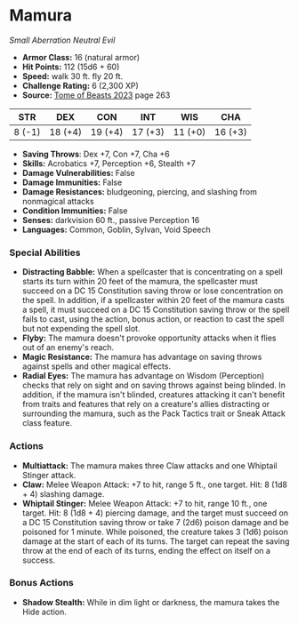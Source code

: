 # Mamura

*Small* *Aberration* *Neutral Evil*

- **Armor Class:** 16 (natural armor)
- **Hit Points:** 112 (15d6 + 60)
- **Speed:** walk 30 ft. fly 20 ft.
- **Challenge Rating:** 6 (2,300 XP)
- **Source:** [Tome of Beasts 2023](https://koboldpress.com/kpstore/product/tome-of-beasts-1-2023-edition/) page 263

| STR | DEX | CON | INT | WIS | CHA |
| --- | --- | --- | --- | --- | --- |
| 8 (-1) | 18 (+4) | 19 (+4) | 17 (+3) | 11 (+0) | 16 (+3) |

- **Saving Throws**: Dex +7, Con +7, Cha +6
- **Skills:** Acrobatics +7, Perception +6, Stealth +7
- **Damage Vulnerabilities:** False
- **Damage Immunities:** False
- **Damage Resistances:** bludgeoning, piercing, and slashing from nonmagical attacks
- **Condition Immunities:** False
- **Senses:** darkvision 60 ft., passive Perception 16
- **Languages:** Common, Goblin, Sylvan, Void Speech

### Special Abilities

- **Distracting Babble:** When a spellcaster that is concentrating on a spell starts its turn within 20 feet of the mamura, the spellcaster must succeed on a DC 15 Constitution saving throw or lose concentration on the spell. In addition, if a spellcaster within 20 feet of the mamura casts a spell, it must succeed on a DC 15 Constitution saving throw or the spell fails to cast, using the action, bonus action, or reaction to cast the spell but not expending the spell slot.
- **Flyby:** The mamura doesn't provoke opportunity attacks when it flies out of an enemy's reach.
- **Magic Resistance:** The mamura has advantage on saving throws against spells and other magical effects.
- **Radial Eyes:** The mamura has advantage on Wisdom (Perception) checks that rely on sight and on saving throws against being blinded. In addition, if the mamura isn't blinded, creatures attacking it can't benefit from traits and features that rely on a creature's allies distracting or surrounding the mamura, such as the Pack Tactics trait or Sneak Attack class feature.

### Actions

- **Multiattack:** The mamura makes three Claw attacks and one Whiptail Stinger attack.
- **Claw:** Melee Weapon Attack: +7 to hit, range 5 ft., one target. Hit: 8 (1d8 + 4) slashing damage.
- **Whiptail Stinger:** Melee Weapon Attack: +7 to hit, range 10 ft., one target. Hit: 8 (1d8 + 4) piercing damage, and the target must succeed on a DC 15 Constitution saving throw or take 7 (2d6) poison damage and be poisoned for 1 minute. While poisoned, the creature takes 3 (1d6) poison damage at the start of each of its turns. The target can repeat the saving throw at the end of each of its turns, ending the effect on itself on a success.

### Bonus Actions

- **Shadow Stealth:** While in dim light or darkness, the mamura takes the Hide action.
